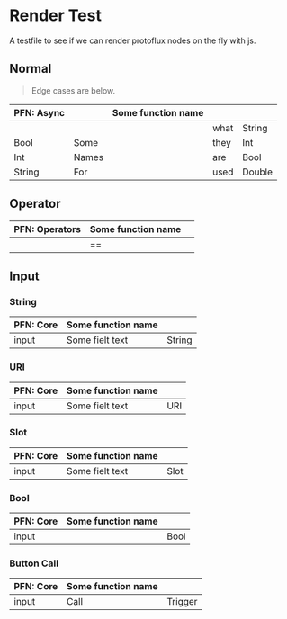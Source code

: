 # Render Test

A testfile to see if we can render protoflux nodes on the fly with js.

## Normal

> Edge cases are below.

| PFN: Async |       | Some function name |      |        |
|------------|-------|--------------------|------|--------|
|            |       |                    | what | String |
| Bool       | Some  |                    | they | Int    |
| Int        | Names |                    | are  | Bool   |
| String     | For   |                    | used | Double |

## Operator

| PFN: Operators | Some function name |   |
|----------------|--------------------|---|
|                | ==                 |   |

## Input

### String

| PFN: Core | Some function name |        |
|-----------|--------------------|--------|
| input     | Some fielt text    | String |

### URI

| PFN: Core | Some function name |        |
|-----------|--------------------|--------|
| input     | Some fielt text    | URI    |

### Slot

| PFN: Core | Some function name |        |
|-----------|--------------------|--------|
| input     | Some fielt text    | Slot   |

### Bool

| PFN: Core | Some function name |      |
|-----------|--------------------|------|
| input     |                    | Bool |

### Button Call

| PFN: Core | Some function name |         |
|-----------|--------------------|---------|
| input     | Call               | Trigger |

